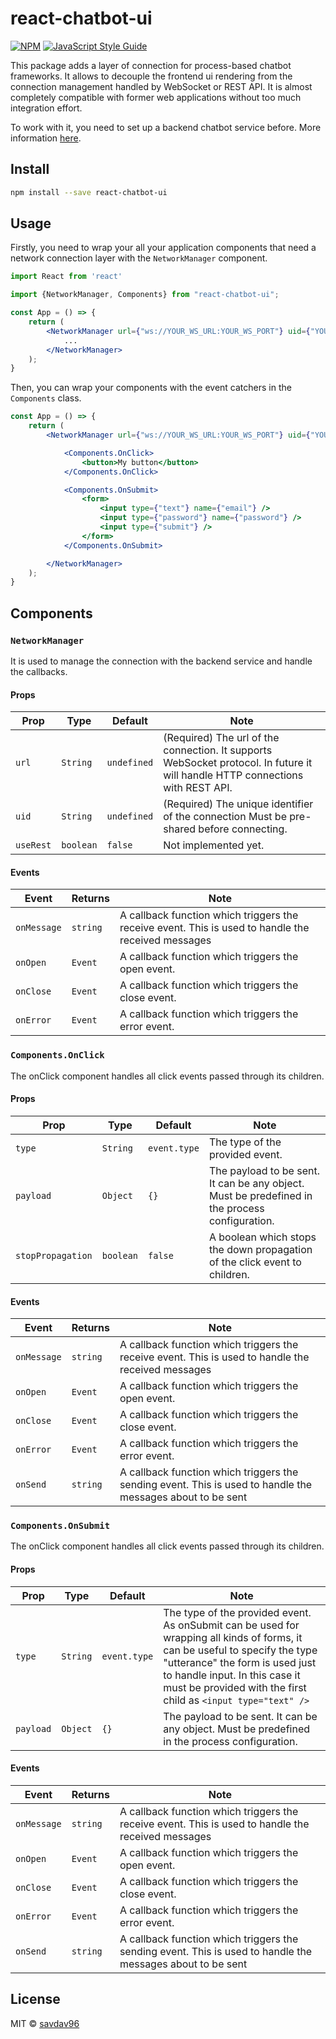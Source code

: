 # react-chatbot-ui

[![NPM](https://img.shields.io/npm/v/react-chatbot-ui.svg)](https://www.npmjs.com/package/react-chatbot-ui) [![JavaScript Style Guide](https://img.shields.io/badge/code_style-standard-brightgreen.svg)](https://standardjs.com)

This package adds a layer of connection for process-based chatbot frameworks.
It allows to decouple the frontend ui rendering from the connection management handled by WebSocket or REST API.
It is almost completely compatible with former web applications without too much integration effort.

To work with it, you need to set up a backend chatbot service before. More information [here](../../backend/README.md).

## Install

```bash
npm install --save react-chatbot-ui
```

## Usage

Firstly, you need to wrap your all your application components that need a network connection layer with the `NetworkManager` component.
```jsx
import React from 'react'

import {NetworkManager, Components} from "react-chatbot-ui";

const App = () => {
    return (
        <NetworkManager url={"ws://YOUR_WS_URL:YOUR_WS_PORT"} uid={"YOUR_UID"}>
            ...
        </NetworkManager>
    );
}
```

Then, you can wrap your components with the event catchers in the `Components` class.

```jsx
const App = () => {
    return (
        <NetworkManager url={"ws://YOUR_WS_URL:YOUR_WS_PORT"} uid={"YOUR_UID"}>

            <Components.OnClick>
                <button>My button</button>
            </Components.OnClick>

            <Components.OnSubmit>
                <form>
                    <input type={"text"} name={"email"} />
                    <input type={"password"} name={"password"} />
                    <input type={"submit"} />
                </form>
            </Components.OnSubmit>

        </NetworkManager>
    );
}
```
## Components

### `NetworkManager`
It is used to manage the connection with the backend service and handle the callbacks.

#### Props

| Prop | Type | Default | Note |
| --- | --- | --- | --- |
| `url` | `String` | `undefined` | (Required) The url of the connection. It supports WebSocket protocol. In future it will handle HTTP connections with REST API. |
| `uid` | `String` | `undefined` | (Required) The unique identifier of the connection Must be pre-shared before connecting. |
| `useRest` | `boolean` | `false` | Not implemented yet. |

#### Events
| Event | Returns  | Note |
| --- | ---  | --- |
| `onMessage` | `string` | A callback function which triggers the receive event. This is used to handle the received messages |
| `onOpen` | `Event` | A callback function which triggers the open event. |
| `onClose` | `Event` | A callback function which triggers the close event. |
| `onError` | `Event` | A callback function which triggers the error event. |

### `Components.OnClick`
The onClick component handles all click events passed through its children.

#### Props

| Prop | Type | Default | Note |
| --- | --- | --- | --- |
| `type` | `String` | `event.type` | The type of the provided event. |
| `payload` | `Object` | `{}` | The payload to be sent. It can be any object. Must be predefined in the process configuration. |
| `stopPropagation` | `boolean` | `false` | A boolean which stops the down propagation of the click event to children. |

#### Events
| Event | Returns  | Note |
| --- | ---  | --- |
| `onMessage` | `string` | A callback function which triggers the receive event. This is used to handle the received messages |
| `onOpen` | `Event` | A callback function which triggers the open event. |
| `onClose` | `Event` | A callback function which triggers the close event. |
| `onError` | `Event` | A callback function which triggers the error event. |
| `onSend` | `string` | A callback function which triggers the sending event. This is used to handle the messages about to be sent |

### `Components.OnSubmit`
The onClick component handles all click events passed through its children.

#### Props

| Prop | Type | Default | Note |
| --- | --- | --- | --- |
| `type` | `String` | `event.type` | The type of the provided event. As onSubmit can be used for wrapping all kinds of forms, it can be useful to specify the type "utterance" the form is used just to handle input. In this case it must be provided with the first child as `<input type="text" />` |
| `payload` | `Object` | `{}` | The payload to be sent. It can be any object. Must be predefined in the process configuration. |

#### Events
| Event | Returns  | Note |
| --- | ---  | --- |
| `onMessage` | `string` | A callback function which triggers the receive event. This is used to handle the received messages |
| `onOpen` | `Event` | A callback function which triggers the open event. |
| `onClose` | `Event` | A callback function which triggers the close event. |
| `onError` | `Event` | A callback function which triggers the error event. |
| `onSend` | `string` | A callback function which triggers the sending event. This is used to handle the messages about to be sent |


## License

MIT © [savdav96](https://github.com/savdav96)
